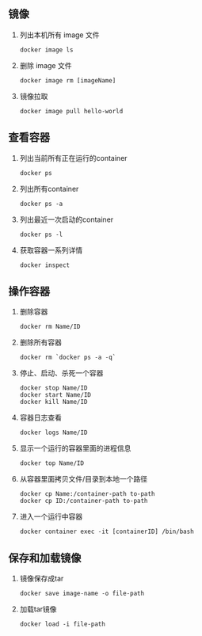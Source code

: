 ## 镜像

1. 列出本机所有 image 文件
   ```
   docker image ls
   ```
2. 删除 image 文件
   ```
   docker image rm [imageName]
   ```
3. 镜像拉取
   ```
   docker image pull hello-world
   ```

## 查看容器

1. 列出当前所有正在运行的container
   ```
   docker ps
   ```
2. 列出所有container
   ```
   docker ps -a
   ```
3. 列出最近一次启动的container

   ```
   docker ps -l
   ```
4. 获取容器一系列详情
   ```
   docker inspect
   ```
 
   

## 操作容器

1. 删除容器
   ```
   docker rm Name/ID
   ```
2. 删除所有容器
   ```
   docker rm `docker ps -a -q`
   ```
3. 停止、启动、杀死一个容器
   ```
   docker stop Name/ID  
   docker start Name/ID 
   docker kill Name/ID
   ```
4. 容器日志查看
   ```
   docker logs Name/ID  
   ```
5. 显示一个运行的容器里面的进程信息
   ```
   docker top Name/ID  
   ```
6. 从容器里面拷贝文件/目录到本地一个路径
   ```
   docker cp Name:/container-path to-path  
   docker cp ID:/container-path to-path
   ```
6. 进入一个运行中容器
   ```
   docker container exec -it [containerID] /bin/bash
   ```

   
## 保存和加载镜像

1. 镜像保存成tar
   ```
   docker save image-name -o file-path
   ```
2. 加载tar镜像
   ```
   docker load -i file-path
   ```
















































































